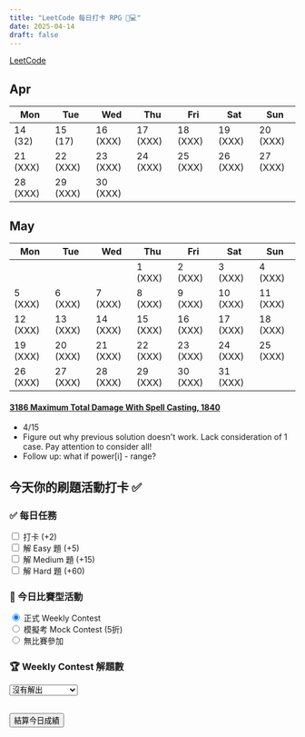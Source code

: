 ```yaml
---
title: "LeetCode 每日打卡 RPG 🎯💻"
date: 2025-04-14
draft: false
---
```


<a href="https://leetcode.com/" target="_blank">LeetCode</a>

## Apr
| Mon | Tue | Wed | Thu | Fri | Sat | Sun |  
| --------- | --------- | --------- | --------- | --------- | --------- | --------- |
| 14 (32)   | 15 (17)  | 16 (XXX)  | 17 (XXX)  | 18 (XXX)  | 19 (XXX)  | 20 (XXX)  |
| 21 (XXX)  | 22 (XXX)  | 23 (XXX)  | 24 (XXX)  | 25 (XXX)  | 26 (XXX)  | 27 (XXX)  |
| 28 (XXX)  | 29 (XXX)  | 30 (XXX)  |

## May
| Mon | Tue | Wed | Thu | Fri | Sat | Sun |  
| --------- | --------- | --------- | --------- | --------- | --------- | --------- |
|           |           |           | 1 (XXX)   | 2 (XXX)   | 3 (XXX)   | 4 (XXX)   |
| 5 (XXX)   | 6 (XXX)  | 7 (XXX)    | 8 (XXX)   | 9 (XXX)   | 10 (XXX)  | 11 (XXX) |
| 12 (XXX)  | 13 (XXX) | 14 (XXX)   | 15 (XXX)  | 16 (XXX)  | 17 (XXX)  | 18 (XXX) |
| 19 (XXX)  | 20 (XXX) | 21 (XXX)   | 22 (XXX)  | 23 (XXX)  | 24 (XXX)  | 25 (XXX) |
| 26 (XXX)  | 27 (XXX) | 28 (XXX)   | 29 (XXX)  | 30 (XXX)  | 31 (XXX)  |



#### <a href="https://leetcode.com/problems/maximum-total-damage-with-spell-casting/" target="_blank">3186 Maximum Total Damage With Spell Casting, 1840</a>
- 4/15
- Figure out why previous solution doesn't work. Lack consideration of 1 case. Pay attention to consider all!
- Follow up: what if power[i] - range?

## 今天你的刷題活動打卡 ✅

<form id="lc-activity-form">

### ✅ 每日任務

<input type="checkbox" id="daily_checkin"> 打卡 (+2)<br>
<input type="checkbox" id="easy_solved"> 解 Easy 題 (+5)<br>
<input type="checkbox" id="medium_solved"> 解 Medium 題 (+15)<br>
<input type="checkbox" id="hard_solved"> 解 Hard 題 (+60)<br>

### 🎯 今日比賽型活動

<input type="radio" name="contest_type" id="contest_official" value="official" checked> 正式 Weekly Contest<br>
<input type="radio" name="contest_type" id="contest_mock" value="mock"> 模擬考 Mock Contest (5折)<br>
<input type="radio" name="contest_type" id="contest_none" value="none"> 無比賽參加<br>

### 🏆 Weekly Contest 解題數

<select id="weekly_contest_solved">
  <option value="0">沒有解出</option>
  <option value="1">解出 1 題 (+15)</option>
  <option value="2">解出 2 題 (+50)</option>
  <option value="3">解出 3 題 (+200)</option>
  <option value="4">解出 4 題 (+500)</option>
</select>

<br>
<br>

<button type="button" onclick="calculateLCPoints()">結算今日成績</button>

</form>

<p id="lc-result" style="margin-top:20px; font-size: 18px; font-weight: bold;"></p>
<p id="lc-title" style="font-size: 16px;"></p>

<script>
function calculateLCPoints() {
  let points = 0;

  // 日常活動分數
  if (document.getElementById('daily_checkin').checked) { points += 2; }
  if (document.getElementById('easy_solved').checked) { points += 5; }
  if (document.getElementById('medium_solved').checked) { points += 15; }
  if (document.getElementById('hard_solved').checked) { points += 60; }

  // Weekly Contest 解題數
  const contestSolved = parseInt(document.getElementById('weekly_contest_solved').value);
  let contestPoints = 0;
  if (contestSolved === 1) { contestPoints = 15; }
  else if (contestSolved === 2) { contestPoints = 50; }
  else if (contestSolved === 3) { contestPoints = 200; }
  else if (contestSolved === 4) { contestPoints = 500; }

  // 判斷正式/模擬/無參加
  const contestType = document.querySelector('input[name="contest_type"]:checked').value;
  let contestMessage = "";
  
  if (contestType === "official") {
    contestMessage = "征戰正式戰場，氣勢如虹！🏆";
  } else if (contestType === "mock") {
    contestPoints = Math.floor(contestPoints * 0.5); // 模擬考打五折
    contestMessage = "模擬戰場訓練，未來主力！🛡️";
  } else if (contestType === "none") {
    // 沒有參加任何比賽，只顯示鼓勵訊息
    contestMessage = "休息是為了走更長遠的路！🌱";
    contestPoints = 0;  // **只有當 contest_type 是 none 時才硬設 0**
  }

  points += contestPoints;

  // 顯示總分
  document.getElementById('lc-result').innerText = "今日 LC 活動總分：" + points + " 分";

  // 決定頭銜
  let title = "";
  if (points >= 300) {
    title = "少林心經 📜🧘‍♂️";
  } else if (points >= 200) {
    title = "易筋經 🧘‍♂️";
  } else if (points >= 80) {
    title = "一拍兩散掌 🫳💥";
  } else if (points >= 30) {
    title = "大力金剛掌 💪";
  } else if (points > 0) {
    title = "羅漢拳 🥋";
  } else {
    title = "尚未入門的小師弟 🌱";
  }

  document.getElementById('lc-title').innerHTML = 
    "今日頭銜：" + title  + "<br>" + contestMessage;
}
</script>
